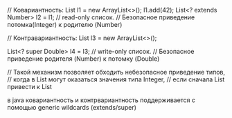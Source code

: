 // Ковариантность:
List<Integer> l1 = new ArrayList<>();
l1.add(42);
List<? extends Number> l2 = l1; // read-only список.
// Безопасное приведение потомка(Integer) к родителю (Number)


// Контравариантность:
List<Number> l3 = new ArrayList<>();

List<? super Double> l4 = l3; // write-only список.
// Безопасное приведение родителя (Number) к потомку (Double)

// Такой механизм позволяет обходить небезопасное приведение типов,
// когда в List<Double> могут оказаться значения типа Integer,
// если сначала List<Double> привести к List<Number>


в java ковариантность и контрвариантность поддерживается с помощью generic wildcards (extends/super)